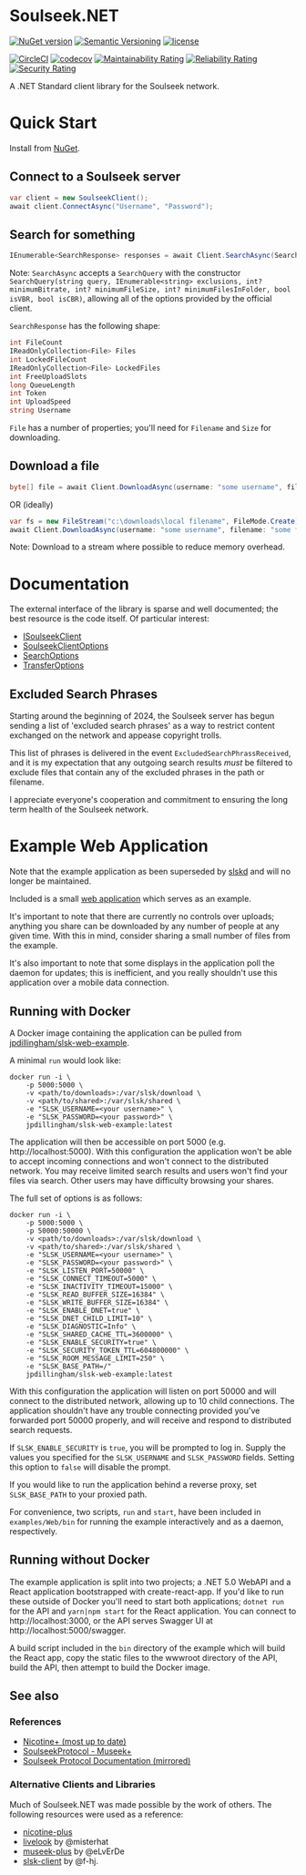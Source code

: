 # Soulseek.NET

[![NuGet version](https://img.shields.io/nuget/v/Soulseek.svg)](https://www.nuget.org/packages/Soulseek/)
[![Semantic Versioning](https://img.shields.io/badge/semver-2.0.0-3D9FE0.svg)](https://semver.org/)
[![license](https://img.shields.io/github/license/jpdillingham/Soulseek.NET.svg)](https://github.com/jpdillingham/Soulseek.NET/blob/master/LICENSE)

[![CircleCI](https://circleci.com/gh/jpdillingham/Soulseek.NET/tree/master.svg?style=shield)](https://circleci.com/gh/jpdillingham/Soulseek.NET/tree/master)
[![codecov](https://codecov.io/gh/jpdillingham/Soulseek.NET/branch/master/graph/badge.svg)](https://codecov.io/gh/jpdillingham/Soulseek.NET)
[![Maintainability Rating](https://sonarcloud.io/api/project_badges/measure?project=jpdillingham_Soulseek.NET&metric=sqale_rating)](https://sonarcloud.io/dashboard?id=jpdillingham_Soulseek.NET)
[![Reliability Rating](https://sonarcloud.io/api/project_badges/measure?project=jpdillingham_Soulseek.NET&metric=reliability_rating)](https://sonarcloud.io/dashboard?id=jpdillingham_Soulseek.NET)
[![Security Rating](https://sonarcloud.io/api/project_badges/measure?project=jpdillingham_Soulseek.NET&metric=security_rating)](https://sonarcloud.io/dashboard?id=jpdillingham_Soulseek.NET)

A .NET Standard client library for the Soulseek network.

# Quick Start

Install from [NuGet](https://www.nuget.org/packages/Soulseek/).

## Connect to a Soulseek server

```c#
var client = new SoulseekClient();
await client.ConnectAsync("Username", "Password");
```

## Search for something

```c#
IEnumerable<SearchResponse> responses = await Client.SearchAsync(SearchQuery.FromText("some search"));
```

Note: `SearchAsync` accepts a `SearchQuery` with the constructor `SearchQuery(string query, IEnumerable<string> exclusions, int? minimumBitrate, int? minimumFileSize, int? minimumFilesInFolder, bool isVBR, bool isCBR)`, allowing all of the options provided by the official client.

`SearchResponse` has the following shape:

```c#
int FileCount
IReadOnlyCollection<File> Files
int LockedFileCount
IReadOnlyCollection<File> LockedFiles
int FreeUploadSlots
long QueueLength
int Token
int UploadSpeed
string Username
```

`File` has a number of properties; you'll need for `Filename` and `Size` for downloading.

## Download a file

```c#
byte[] file = await Client.DownloadAsync(username: "some username", filename: "some fully qualified filename", size: 42);
```

OR (ideally)

```c#
var fs = new FileStream("c:\downloads\local filename", FileMode.Create);
await Client.DownloadAsync(username: "some username", filename: "some fully qualified filename", outputStream: fs, size: 42);
```

Note: Download to a stream where possible to reduce memory overhead.

# Documentation

The external interface of the library is sparse and well documented; the best resource is the code itself.  Of particular interest:

* [ISoulseekClient](https://github.com/jpdillingham/Soulseek.NET/blob/master/src/ISoulseekClient.cs)
* [SoulseekClientOptions](https://github.com/jpdillingham/Soulseek.NET/blob/master/src/Options/SoulseekClientOptions.cs)
* [SearchOptions](https://github.com/jpdillingham/Soulseek.NET/blob/master/src/Options/SearchOptions.cs)
* [TransferOptions](https://github.com/jpdillingham/Soulseek.NET/blob/master/src/Options/TransferOptions.cs)

## Excluded Search Phrases

Starting around the beginning of 2024, the Soulseek server has begun sending a list of 'excluded search phrases' as a way to restrict content exchanged on the network and appease copyright trolls.

This list of phrases is delivered in the event `ExcludedSearchPhrassReceived`, and it is my expectation that any outgoing search results _must_ be filtered to exclude files that contain any of the excluded phrases in the path or filename.

I appreciate everyone's cooperation and commitment to ensuring the long term health of the Soulseek network.

# Example Web Application

Note that the example application as been superseded by [slskd](https://github.com/slskd/slskd) and will no longer be maintained.

Included is a small [web application](https://github.com/jpdillingham/Soulseek.NET/tree/master/examples/Web) which serves as an example.

It's important to note that there are currently no controls over uploads; anything you share can be downloaded by any number of people at any given time.  With this in mind, consider sharing a small number of files from the example.

It's also important to note that some displays in the application poll the daemon for updates; this is inefficient, and you really shouldn't use this application over a mobile data connection.

## Running with Docker

A Docker image containing the application can be pulled from [jpdillingham/slsk-web-example](https://hub.docker.com/r/jpdillingham/slsk-web-example).

A minimal `run` would look like:

```
docker run -i \
    -p 5000:5000 \
    -v <path/to/downloads>:/var/slsk/download \
    -v <path/to/shared>:/var/slsk/shared \
    -e "SLSK_USERNAME=<your username>" \
    -e "SLSK_PASSWORD=<your password>" \
    jpdillingham/slsk-web-example:latest
```

The application will then be accessible on port 5000 (e.g. http://localhost:5000).  With this configuration the application won't be able to accept incoming connections and won't connect to the distributed network.  You may receive limited search results and users won't find your files via search.  Other users may have difficulty browsing your shares.

The full set of options is as follows:

```
docker run -i \
    -p 5000:5000 \
    -p 50000:50000 \
    -v <path/to/downloads>:/var/slsk/download \
    -v <path/to/shared>:/var/slsk/shared \
    -e "SLSK_USERNAME=<your username>" \
    -e "SLSK_PASSWORD=<your password>" \
    -e "SLSK_LISTEN_PORT=50000" \
    -e "SLSK_CONNECT_TIMEOUT=5000" \
    -e "SLSK_INACTIVITY_TIMEOUT=15000" \
    -e "SLSK_READ_BUFFER_SIZE=16384" \
    -e "SLSK_WRITE_BUFFER_SIZE=16384" \
    -e "SLSK_ENABLE_DNET=true" \
    -e "SLSK_DNET_CHILD_LIMIT=10" \
    -e "SLSK_DIAGNOSTIC=Info" \
    -e "SLSK_SHARED_CACHE_TTL=3600000" \
    -e "SLSK_ENABLE_SECURITY=true" \
    -e "SLSK_SECURITY_TOKEN_TTL=604800000" \
    -e "SLSK_ROOM_MESSAGE_LIMIT=250" \
    -e "SLSK_BASE_PATH=/"
    jpdillingham/slsk-web-example:latest
```

With this configuration the application will listen on port 50000 and will connect to the distributed network, allowing up to 10 child connections.  The application shouldn't have any trouble connecting provided you've forwarded port 50000 properly, and will receive and respond to distributed search requests.

If `SLSK_ENABLE_SECURITY` is `true`, you will be prompted to log in.  Supply the values you specified for the `SLSK_USERNAME` and `SLSK_PASSWORD` fields.  Setting this option to `false` will disable the prompt.

If you would like to run the application behind a reverse proxy, set `SLSK_BASE_PATH` to your proxied path.

For convenience, two scripts, `run` and `start`, have been included in `examples/Web/bin` for running the example interactively and as a daemon, respectively.

## Running without Docker

The example application is split into two projects; a .NET 5.0 WebAPI and a React application bootstrapped with create-react-app.  If you'd like to run these outside of Docker you'll need to start both applications; `dotnet run` for the API and `yarn|npm start` for the React application.  You can connect to http://localhost:3000, or the API serves Swagger UI at http://localhost:5000/swagger.

A build script included in the `bin` directory of the example which will build the React app, copy the static files to the wwwroot directory of the API, build the API, then attempt to build the Docker image.

## See also

### References

* [Nicotine+ (most up to date)](https://github.com/nicotine-plus/nicotine-plus/blob/master/doc/SLSKPROTOCOL.md)
* [SoulseekProtocol - Museek+](https://www.museek-plus.org/wiki/SoulseekProtocol)
* [Soulseek Protocol Documentation (mirrored)](https://htmlpreview.github.io/?https://github.com/jpdillingham/Soulseek.NET/blob/master/docs/Soulseek%20Protocol%20Documentation.html)

### Alternative Clients and Libraries

Much of Soulseek.NET was made possible by the work of others. The following resources were used as a reference:

* [nicotine-plus](https://github.com/Nicotine-Plus/nicotine-plus)
* [livelook](https://github.com/misterhat/livelook) by @misterhat
* [museek-plus](https://github.com/eLvErDe/museek-plus) by @eLvErDe
* [slsk-client](https://github.com/f-hj/slsk-client) by @f-hj.
